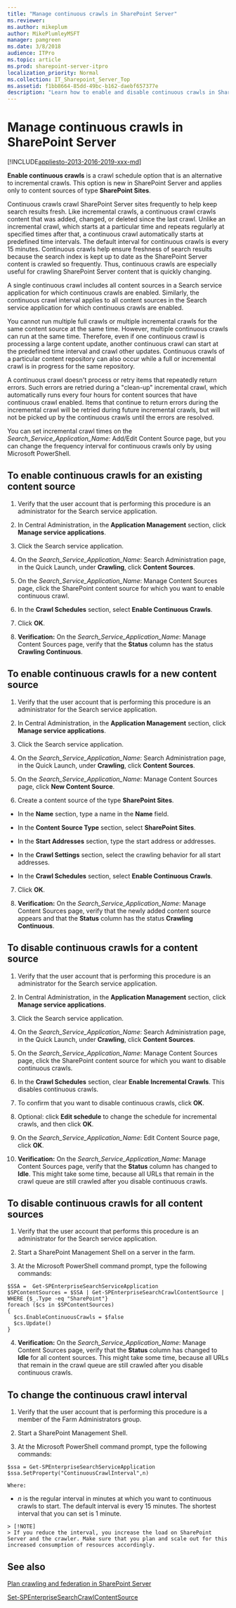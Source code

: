 ```yaml
---
title: "Manage continuous crawls in SharePoint Server"
ms.reviewer: 
ms.author: mikeplum
author: MikePlumleyMSFT
manager: pamgreen
ms.date: 3/8/2018
audience: ITPro
ms.topic: article
ms.prod: sharepoint-server-itpro
localization_priority: Normal
ms.collection: IT_Sharepoint_Server_Top
ms.assetid: f1bb8664-85dd-49bc-b162-daebf657377e
description: "Learn how to enable and disable continuous crawls in SharePoint Server, and how to change the frequency interval of continuous crawls."
---
```


# Manage continuous crawls in SharePoint Server

[!INCLUDE[appliesto-2013-2016-2019-xxx-md](../includes/appliesto-2013-2016-2019-xxx-md.md)] 
  
 **Enable continuous crawls** is a crawl schedule option that is an alternative to incremental crawls. This option is new in SharePoint Server and applies only to content sources of type **SharePoint Sites**.
  
Continuous crawls crawl SharePoint Server sites frequently to help keep search results fresh. Like incremental crawls, a continuous crawl crawls content that was added, changed, or deleted since the last crawl. Unlike an incremental crawl, which starts at a particular time and repeats regularly at specified times after that, a continuous crawl automatically starts at predefined time intervals. The default interval for continuous crawls is every 15 minutes. Continuous crawls help ensure freshness of search results because the search index is kept up to date as the SharePoint Server content is crawled so frequently. Thus, continuous crawls are especially useful for crawling SharePoint Server content that is quickly changing.
  
A single continuous crawl includes all content sources in a Search service application for which continuous crawls are enabled. Similarly, the continuous crawl interval applies to all content sources in the Search service application for which continuous crawls are enabled.
  
You cannot run multiple full crawls or multiple incremental crawls for the same content source at the same time. However, multiple continuous crawls can run at the same time. Therefore, even if one continuous crawl is processing a large content update, another continuous crawl can start at the predefined time interval and crawl other updates. Continuous crawls of a particular content repository can also occur while a full or incremental crawl is in progress for the same repository.
  
A continuous crawl doesn't process or retry items that repeatedly return errors. Such errors are retried during a "clean-up" incremental crawl, which automatically runs every four hours for content sources that have continuous crawl enabled. Items that continue to return errors during the incremental crawl will be retried during future incremental crawls, but will not be picked up by the continuous crawls until the errors are resolved.
  
You can set incremental crawl times on the  _Search_Service_Application_Name_: Add/Edit Content Source page, but you can change the frequency interval for continuous crawls only by using Microsoft PowerShell.
  
    
## To enable continuous crawls for an existing content source
<a name="proc1"> </a>

1. Verify that the user account that is performing this procedure is an administrator for the Search service application.
    
2. In Central Administration, in the **Application Management** section, click **Manage service applications**.
    
3. Click the Search service application.
    
4. On the  _Search_Service_Application_Name_: Search Administration page, in the Quick Launch, under **Crawling**, click **Content Sources**. 
    
5. On the  _Search_Service_Application_Name_: Manage Content Sources page, click the SharePoint content source for which you want to enable continuous crawl. 
    
6. In the **Crawl Schedules** section, select **Enable Continuous Crawls**. 
    
7. Click **OK**.
    
8. **Verification:** On the  _Search_Service_Application_Name_: Manage Content Sources page, verify that the **Status** column has the status **Crawling Continuous**.
    
## To enable continuous crawls for a new content source
<a name="proc1"> </a>

1. Verify that the user account that is performing this procedure is an administrator for the Search service application.
    
2. In Central Administration, in the **Application Management** section, click **Manage service applications**.
    
3. Click the Search service application.
    
4. On the  _Search_Service_Application_Name_: Search Administration page, in the Quick Launch, under **Crawling**, click **Content Sources**.
    
5. On the  _Search_Service_Application_Name_: Manage Content Sources page, click **New Content Source**. 
    
6. Create a content source of the type **SharePoint Sites**.
    
  - In the **Name** section, type a name in the **Name** field. 
    
  - In the **Content Source Type** section, select **SharePoint Sites**. 
    
  - In the **Start Addresses** section, type the start address or addresses. 
    
  - In the **Crawl Settings** section, select the crawling behavior for all start addresses. 
    
  - In the **Crawl Schedules** section, select **Enable Continuous Crawls**.
    
7. Click **OK**. 
    
8. **Verification:** On the  _Search_Service_Application_Name_: Manage Content Sources page, verify that the newly added content source appears and that the **Status** column has the status **Crawling Continuous**.
    
## To disable continuous crawls for a content source
<a name="proc2"> </a>

1. Verify that the user account that is performing this procedure is an administrator for the Search service application.
    
2. In Central Administration, in the **Application Management** section, click **Manage service applications**.
    
3. Click the Search service application.
    
4. On the  _Search_Service_Application_Name_: Search Administration page, in the Quick Launch, under **Crawling**, click **Content Sources**. 
    
5. On the  _Search_Service_Application_Name_: Manage Content Sources page, click the SharePoint content source for which you want to disable continuous crawls. 
    
6. In the **Crawl Schedules** section, clear **Enable Incremental Crawls**. This disables continuous crawls.
    
7. To confirm that you want to disable continuous crawls, click **OK**.
    
8. Optional: click **Edit schedule** to change the schedule for incremental crawls, and then click **OK**.
    
9. On the  _Search_Service_Application_Name_: Edit Content Source page, click **OK**. 
    
10. **Verification:** On the  _Search_Service_Application_Name_: Manage Content Sources page, verify that the **Status** column has changed to **Idle**. This might take some time, because all URLs that remain in the crawl queue are still crawled after you disable continuous crawls.
    
## To disable continuous crawls for all content sources
<a name="proc2"> </a>

1. Verify that the user account that performs this procedure is an administrator for the Search service application.
    
2. Start a SharePoint Management Shell on a server in the farm.
    
3. At the Microsoft PowerShell command prompt, type the following commands:
    
  ```
  $SSA =  Get-SPEnterpriseSearchServiceApplication
  $SPContentSources = $SSA | Get-SPEnterpriseSearchCrawlContentSource | WHERE {$_.Type -eq "SharePoint"} 
  foreach ($cs in $SPContentSources) 
  { 
    $cs.EnableContinuousCrawls = $false 
    $cs.Update() 
  }
  ```

4. **Verification:** On the  _Search_Service_Application_Name_: Manage Content Sources page, verify that the **Status** column has changed to **Idle** for all content sources. This might take some time, because all URLs that remain in the crawl queue are still crawled after you disable continuous crawls. 
    
## To change the continuous crawl interval
<a name="Proc3"> </a>

1. Verify that the user account that is performing this procedure is a member of the Farm Administrators group.
    
2. Start a SharePoint Management Shell.
    
3. At the Microsoft PowerShell command prompt, type the following commands:
    
  ```
  $ssa = Get-SPEnterpriseSearchServiceApplication
  $ssa.SetProperty("ContinuousCrawlInterval",n)
  ```

    Where:
    
  -  _n_ is the regular interval in minutes at which you want to continuous crawls to start. The default interval is every 15 minutes. The shortest interval that you can set is 1 minute. 
    
    > [!NOTE]
    > If you reduce the interval, you increase the load on SharePoint Server and the crawler. Make sure that you plan and scale out for this increased consumption of resources accordingly. 
  
## See also
<a name="Proc3"> </a>

[Plan crawling and federation in SharePoint Server](plan-crawling-and-federation.md)

[Set-SPEnterpriseSearchCrawlContentSource](/powershell/module/sharepoint-server/Set-SPEnterpriseSearchCrawlContentSource?view=sharepoint-ps)

